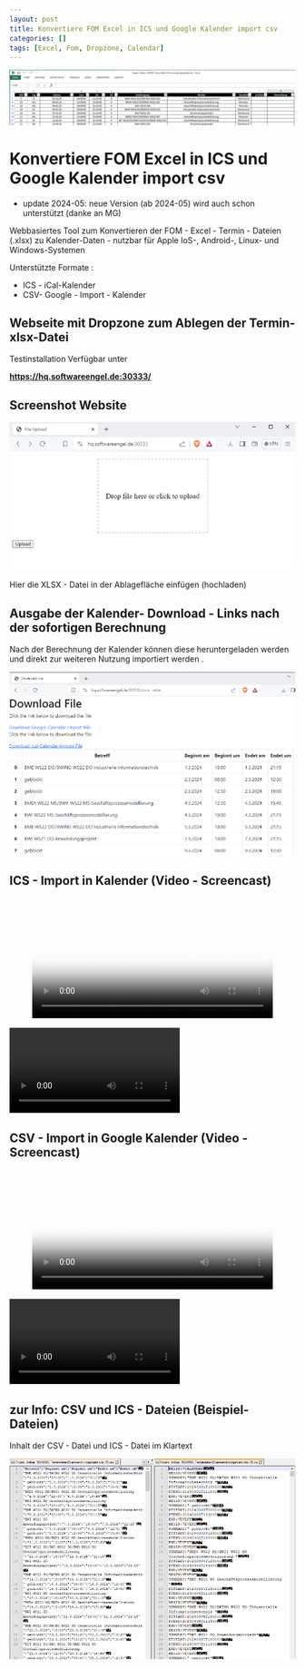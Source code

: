 ```yaml
---
layout: post
title: Konvertiere FOM Excel in ICS und Google Kalender import csv
categories: []
tags: [Excel, Fom, Dropzone, Calendar]
---
```

![](../pics/2024-03-15-fom-excel-termin-dropzone-ics_image_1.png)
# Konvertiere FOM Excel in ICS und Google Kalender import csv

- update 2024-05: neue Version (ab 2024-05) wird auch schon unterstützt (danke an MG)  

Webbasiertes Tool zum Konvertieren der FOM - Excel - Termin - Dateien (.xlsx) zu Kalender-Daten - nutzbar für Apple IoS-, Android-, Linux- und Windows-Systemen

Unterstützte Formate :
- ICS - iCal-Kalender 
- CSV- Google - Import - Kalender 

## Webseite mit Dropzone zum Ablegen der Termin-xlsx-Datei

Testinstallation Verfügbar unter 

**<https://hq.softwareengel.de:30333/>**

## Screenshot Website 

![](../pics/2024-03-15-fom-excel-termin-dropzone-ics_image_2.png)

Hier die XLSX - Datei in der Ablagefläche einfügen (hochladen)

## Ausgabe der Kalender- Download - Links nach der sofortigen Berechnung 

Nach der Berechnung der Kalender können diese heruntergeladen werden und direkt zur weiteren Nutzung importiert werden .

![](../pics/2024-03-15-fom-excel-termin-dropzone-ics_image_3.png)


## ICS - Import in Kalender (Video - Screencast) 
<figure class="video_container">
  <video width="100%"  controls="true" allowfullscreen="true" autoplay poster="/pics/2024-03-15-fom-excel-termin-dropzone-ics_video_1.mp4">
    <source src="/pics/2024-03-15-fom-excel-termin-dropzone-ics_video_1.mp4" type="video/mp4">
  </video>
</figure>

![](../pics/2024-03-15-fom-excel-termin-dropzone-ics_video_1.mp4)

## CSV - Import in Google Kalender (Video - Screencast) 
<figure class="video_container">
  <video width="100%"  controls="true" allowfullscreen="true" autoplay poster="/pics/2024-03-15-fom-excel-termin-dropzone-ics_video_2.mp4">
    <source src="/pics/2024-03-15-fom-excel-termin-dropzone-ics_video_2.mp4" type="video/mp4">
  </video>
</figure>

![](../pics/2024-03-15-fom-excel-termin-dropzone-ics_video_2.mp4)


## zur Info: CSV und ICS - Dateien (Beispiel-Dateien)

Inhalt der CSV - Datei und ICS - Datei im Klartext 

![](../pics/2024-03-15-fom-excel-termin-dropzone-ics_image_4.png)